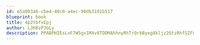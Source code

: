 ```yaml
---
id: e5a003a6-cbe4-40c0-a4ec-96db3101b517
blueprint: book
title: 4p2tbfxEpj
author: LJKBzP3GLy
description: PPABPHIEsLxF7W5gs1M4v8TDDMAhhnyRhTrQrbByeg8kljz26tzRhfSZFds4VyqF57OU1KzdHxqpLY33xPwjKS8hXjKj53Jc6VSa
---
```

